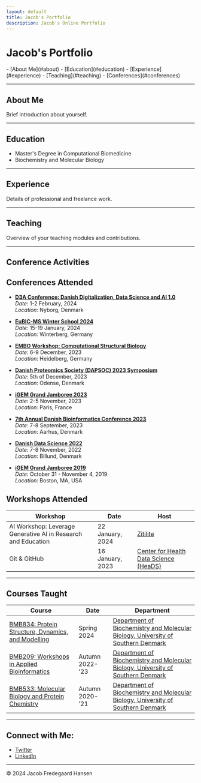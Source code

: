```yaml
---
layout: default
title: Jacob's Portfolio
description: Jacob's Online Portfolio
---
```


# Jacob's Portfolio

<nav>
- [About Me](#about)
- [Education](#education)
- [Experience](#experience)
- [Teaching](#teaching)
- [Conferences](#conferences)
</nav>

---

## About Me
Brief introduction about yourself.

---

## Education
- Master's Degree in Computational Biomedicine
- Biochemistry and Molecular Biology

---

## Experience
Details of professional and freelance work.

---

## Teaching
Overview of your teaching modules and contributions.

---

## Conference Activities

## Conferences Attended

- **[D3A Conference: Danish Digitalization, Data Science and AI 1.0](https://d3aconference.dk/)**  
  _Date_: 1-2 February, 2024  
  _Location_: Nyborg, Denmark

- **[EuBIC-MS Winter School 2024](https://eubic-ms.org/)**  
  _Date_: 15-19 January, 2024  
  _Location_: Winterberg, Germany

- **[EMBO Workshop: Computational Structural Biology](https://www.embl.org/about/info/course-and-conference-office/events/csb23-01/#vf-tabs__section-overview)**  
  _Date_: 6-9 December, 2023  
  _Location_: Heidelberg, Germany

- **[Danish Proteomics Society (DAPSOC) 2023 Symposium](https://dapsoc.org/)**  
  _Date_: 5th of December, 2023  
  _Location_: Odense, Denmark

- **[iGEM Grand Jamboree 2023](https://jamboree.igem.org/)**  
  _Date_: 2-5 November, 2023  
  _Location_: Paris, France

- **[7th Annual Danish Bioinformatics Conference 2023](https://elixir-europe.org/about-us/who-we-are/nodes/denmark)**  
  _Date_: 7-8 September, 2023  
  _Location_: Aarhus, Denmark

- **[Danish Data Science 2022](https://ddsa.dk/)**  
  _Date_: 7-8 November, 2022  
  _Location_: Billund, Denmark

- **[iGEM Grand Jamboree 2019](https://jamboree.igem.org/)**  
  _Date_: October 31 - November 4, 2019  
  _Location_: Boston, MA, USA


## Workshops Attended

| **Workshop**                                           | **Date**              | **Host**                                                    |
| ------------------------------------------------------ | --------------------- | ----------------------------------------------------------- |
| AI Workshop: Leverage Generative AI in Research and Education | 22 January, 2024      | [Zitilite](https://www.zitilite.com/)                       |
| Git & GitHub                                           | 16 January, 2023      | [Center for Health Data Science (HeaDS)](https://heads.ku.dk/) |

---

## Courses Taught

| **Course**                                                                                         | **Date**              | **Department**                                            |
| --------------------------------------------------------------------------------------------------- | --------------------- | --------------------------------------------------------- |
| [BMB834: Protein Structure, Dynamics, and Modelling](https://odin.sdu.dk/sitecore/index.php?a=searchfagbesk&internkode=bmb834&lang=en) | Spring 2024           | [Department of Biochemistry and Molecular Biology, University of Southern Denmark](https://www.sdu.dk/en/om_sdu/institutter_centre/bmb_biokemi_og_molekylaer_biologi) |
| [BMB209: Workshops in Applied Bioinformatics](https://odin.sdu.dk/sitecore/index.php?a=searchfagbesk&internkode=bmb209&lang=en) | Autumn 2022-'23       | [Department of Biochemistry and Molecular Biology, University of Southern Denmark](https://www.sdu.dk/en/om_sdu/institutter_centre/bmb_biokemi_og_molekylaer_biologi) |
| [BMB533: Molecular Biology and Protein Chemistry](https://odin.sdu.dk/sitecore/index.php?a=searchfagbesk&internkode=bmb533&lang=en) | Autumn 2020-'21       | [Department of Biochemistry and Molecular Biology, University of Southern Denmark](https://www.sdu.dk/en/om_sdu/institutter_centre/bmb_biokemi_og_molekylaer_biologi) |

---

## Connect with Me:
- [Twitter](https://twitter.com/jacobfh)
- [LinkedIn](https://www.linkedin.com/in/jacobfh/)


---

<footer>
<p>&copy; 2024 Jacob Fredegaard Hansen</p>
</footer>
